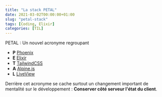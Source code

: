 ```yaml
---
title: "La stack PETAL"
date: 2021-03-02T00:00:00+01:00
slug: "petal-stack"
tags: [Coding, Elixir]
categories: [TIL]
--- 
```


PETAL : Un nouvel acronyme regroupant
 - **P** [Phoenix](https://www.phoenixframework.org)
 - **E** [Elixir](https://elixir-lang.org)
 - **T** [TailwindCSS](https://tailwindcss.com)
 - **A** [Alpine.js](https://github.com/alpinejs/alpine/)
 - **L** [LiveView](https://hexdocs.pm/phoenix_live_view/Phoenix.LiveView.html)


Derrière cet acronyme se cache surtout un changement important de mentalité sur le développement : **Conserver côté serveur l'état du client**.
